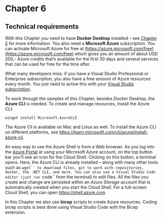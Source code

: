 # Chapter 6

## Technical requirements

With this Chapter you need to have **Docker Desktop** installed – see [Chapter 5](../ch05/Readme.md) for more information. You also need a **Microsoft Azure** subscription. You can activate Microsoft Azure for free at [https://azure.microsoft.com/free](https://azure.microsoft.com/free) which gives you an amount of about USD 200,- Azure credits that’s available for the first 30 days and several services that can be used for free for the time after.

What many developers miss: if you have a Visual Studio Professional or Enterprise subscription, you also have a free amount of Azure resources every month. You just need to active this with your [Visual Studio subscription](https://visualstudio.microsoft.com/subscriptions/).

To work through the samples of this Chapter, besides Docker Desktop, the **Azure CLI** is needed. 
To create and manage resources, install the Azure CLI:

`winget install Microsoft.AzureCLI`

The Azure Cli is available on Mac and Linux as well. To install the Azure CLI on different platforms, see https://learn.microsoft.com/cli/azure/install-azure-cli.

An easy way to use the Azure Shell is from a Web browser. As you log into the [Azure Portal](https://portal.azure.com) at using your Microsoft Azure account, on the top button bar you’ll see an icon for the Cloud Shell. Clicking on this button, a terminal opens. Here, the Azure CLI is already installed – along with many other tools such as `wget`` to download files, git to work with repositories, docker, the .NET CLI, and more. You can also use a Visual Studio Code editor (just run `code`` from the terminal) to edit files. All the files you create and change are persisted within an *Azure Storage* account that is automatically created when you start the Cloud Shell. For a full-screen Cloud Shell, you can open https://shell.azure.com.

In this Chapter we also use **bicep** scripts to create Azure resources. Coding bicep scripts is best done using Visual Studio Code with the Bicep extension.
